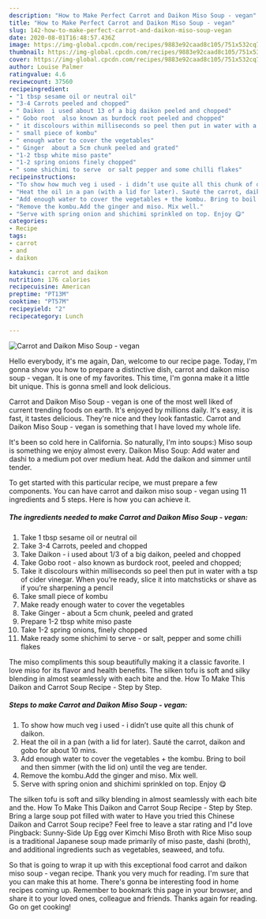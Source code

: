 ```yaml
---
description: "How to Make Perfect Carrot and Daikon Miso Soup - vegan"
title: "How to Make Perfect Carrot and Daikon Miso Soup - vegan"
slug: 142-how-to-make-perfect-carrot-and-daikon-miso-soup-vegan
date: 2020-08-01T16:48:57.436Z
image: https://img-global.cpcdn.com/recipes/9883e92caad8c105/751x532cq70/carrot-and-daikon-miso-soup-vegan-recipe-main-photo.jpg
thumbnail: https://img-global.cpcdn.com/recipes/9883e92caad8c105/751x532cq70/carrot-and-daikon-miso-soup-vegan-recipe-main-photo.jpg
cover: https://img-global.cpcdn.com/recipes/9883e92caad8c105/751x532cq70/carrot-and-daikon-miso-soup-vegan-recipe-main-photo.jpg
author: Louise Palmer
ratingvalue: 4.6
reviewcount: 37560
recipeingredient:
- "1 tbsp sesame oil or neutral oil"
- "3-4 Carrots peeled and chopped"
- " Daikon  i used about 13 of a big daikon peeled and chopped"
- " Gobo root  also known as burdock root peeled and chopped"
- " it discolours within milliseconds so peel then put in water with a tsp of cider vinegar When youre ready slice it into matchsticks or shave as if youre sharpening a pencil"
- " small piece of kombu"
- " enough water to cover the vegetables"
- " Ginger  about a 5cm chunk peeled and grated"
- "1-2 tbsp white miso paste"
- "1-2 spring onions finely chopped"
- " some shichimi to serve  or salt pepper and some chilli flakes"
recipeinstructions:
- "To show how much veg i used - i didn’t use quite all this chunk of daikon."
- "Heat the oil in a pan (with a lid for later). Sauté the carrot, daikon and gobo for about 10 mins."
- "Add enough water to cover the vegetables + the kombu. Bring to boil and then simmer (with the lid on) until the veg are tender."
- "Remove the kombu.Add the ginger and miso. Mix well."
- "Serve with spring onion and shichimi sprinkled on top. Enjoy 😋"
categories:
- Recipe
tags:
- carrot
- and
- daikon

katakunci: carrot and daikon 
nutrition: 176 calories
recipecuisine: American
preptime: "PT13M"
cooktime: "PT57M"
recipeyield: "2"
recipecategory: Lunch

---
```



![Carrot and Daikon Miso Soup - vegan](https://img-global.cpcdn.com/recipes/9883e92caad8c105/751x532cq70/carrot-and-daikon-miso-soup-vegan-recipe-main-photo.jpg)

Hello everybody, it's me again, Dan, welcome to our recipe page. Today, I'm gonna show you how to prepare a distinctive dish, carrot and daikon miso soup - vegan. It is one of my favorites. This time, I'm gonna make it a little bit unique. This is gonna smell and look delicious.

Carrot and Daikon Miso Soup - vegan is one of the most well liked of current trending foods on earth. It's enjoyed by millions daily. It's easy, it is fast, it tastes delicious. They're nice and they look fantastic. Carrot and Daikon Miso Soup - vegan is something that I have loved my whole life.

It&#39;s been so cold here in California. So naturally, I&#39;m into soups:) Miso soup is something we enjoy almost every. Daikon Miso Soup: Add water and dashi to a medium pot over medium heat. Add the daikon and simmer until tender.


To get started with this particular recipe, we must prepare a few components. You can have carrot and daikon miso soup - vegan using 11 ingredients and 5 steps. Here is how you can achieve it.

<!--inarticleads1-->

##### The ingredients needed to make Carrot and Daikon Miso Soup - vegan:

1. Take 1 tbsp sesame oil or neutral oil
1. Take 3-4 Carrots, peeled and chopped
1. Take  Daikon - i used about 1/3 of a big daikon, peeled and chopped
1. Take  Gobo root - also known as burdock root, peeled and chopped;
1. Take  it discolours within milliseconds so peel then put in water with a tsp of cider vinegar. When you’re ready, slice it into matchsticks or shave as if you’re sharpening a pencil
1. Take  small piece of kombu
1. Make ready  enough water to cover the vegetables
1. Take  Ginger - about a 5cm chunk, peeled and grated
1. Prepare 1-2 tbsp white miso paste
1. Take 1-2 spring onions, finely chopped
1. Make ready  some shichimi to serve - or salt, pepper and some chilli flakes


The miso compliments this soup beautifully making it a classic favorite. I love miso for its flavor and health benefits. The silken tofu is soft and silky blending in almost seamlessly with each bite and the. How To Make This Daikon and Carrot Soup Recipe - Step by Step. 

<!--inarticleads2-->

##### Steps to make Carrot and Daikon Miso Soup - vegan:

1. To show how much veg i used - i didn’t use quite all this chunk of daikon.
1. Heat the oil in a pan (with a lid for later). Sauté the carrot, daikon and gobo for about 10 mins.
1. Add enough water to cover the vegetables + the kombu. Bring to boil and then simmer (with the lid on) until the veg are tender.
1. Remove the kombu.Add the ginger and miso. Mix well.
1. Serve with spring onion and shichimi sprinkled on top. Enjoy 😋


The silken tofu is soft and silky blending in almost seamlessly with each bite and the. How To Make This Daikon and Carrot Soup Recipe - Step by Step. Bring a large soup pot filled with water to Have you tried this Chinese Daikon and Carrot Soup recipe? Feel free to leave a star rating and I&#34;d love Pingback: Sunny-Side Up Egg over Kimchi Miso Broth with Rice Miso soup is a traditional Japanese soup made primarily of miso paste, dashi (broth), and additional ingredients such as vegetables, seaweed, and tofu. 

So that is going to wrap it up with this exceptional food carrot and daikon miso soup - vegan recipe. Thank you very much for reading. I'm sure that you can make this at home. There's gonna be interesting food in home recipes coming up. Remember to bookmark this page in your browser, and share it to your loved ones, colleague and friends. Thanks again for reading. Go on get cooking!
